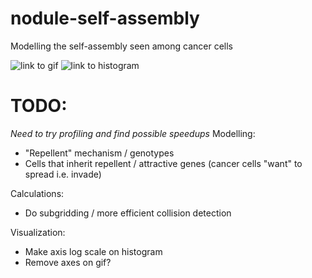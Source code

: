 # nodule-self-assembly
 Modelling the self-assembly seen among cancer cells

![link to gif](/simulation_results/animation_of_gif_folder.gif)
![link to histogram](/simulation_results/animation_of_histograms.gif)

# TODO:
*Need to try profiling and find possible speedups*
Modelling:
- "Repellent" mechanism / genotypes
- Cells that inherit repellent / attractive genes (cancer cells "want" to spread i.e. invade)

Calculations:
- Do subgridding / more efficient collision detection

Visualization:
- Make axis log scale on histogram
- Remove axes on gif?
